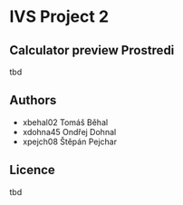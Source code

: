 # IVS Project 2
Calculator
preview
Prostredi
---------

tbd

Authors
------

- xbehal02 Tomáš Běhal
- xdohna45 Ondřej Dohnal
- xpejch08 Štěpán Pejchar

Licence
-------

tbd
